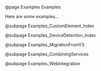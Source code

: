 @page Examples Examples

Here are some examples...

@subpage Examples_CustomElement_Index

@subpage Examples_DeviceDetection_Index

@subpage Examples_MigrationFromV3

@subpage Examples_CombiningServices

@subpage Examples_WebIntegration
